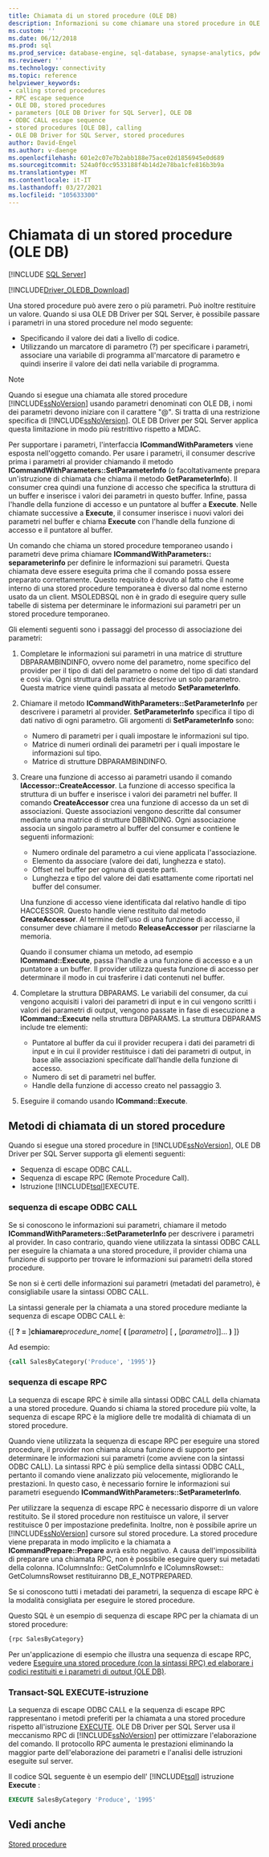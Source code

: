 ```yaml
---
title: Chiamata di un stored procedure (OLE DB)
description: Informazioni su come chiamare una stored procedure in OLE DB Driver per SQL Server, inclusa la procedura per passare i valori dei parametri.
ms.custom: ''
ms.date: 06/12/2018
ms.prod: sql
ms.prod_service: database-engine, sql-database, synapse-analytics, pdw
ms.reviewer: ''
ms.technology: connectivity
ms.topic: reference
helpviewer_keywords:
- calling stored procedures
- RPC escape sequence
- OLE DB, stored procedures
- parameters [OLE DB Driver for SQL Server], OLE DB
- ODBC CALL escape sequence
- stored procedures [OLE DB], calling
- OLE DB Driver for SQL Server, stored procedures
author: David-Engel
ms.author: v-daenge
ms.openlocfilehash: 601e2c07e7b2abb188e75ace02d1856945e0d689
ms.sourcegitcommit: 524a0f0cc9533188f4b14d2e78ba1cfe816b3b9a
ms.translationtype: MT
ms.contentlocale: it-IT
ms.lasthandoff: 03/27/2021
ms.locfileid: "105633300"
---
```

# <a name="calling-a-stored-procedure-ole-db"></a>Chiamata di un stored procedure (OLE DB)

[!INCLUDE [SQL Server](../../../includes/applies-to-version/sql-asdb-asdbmi-asa-pdw.md)]

[!INCLUDE[Driver_OLEDB_Download](../../../includes/driver_oledb_download.md)]

Una stored procedure può avere zero o più parametri. Può inoltre restituire un valore. Quando si usa OLE DB Driver per SQL Server, è possibile passare i parametri in una stored procedure nel modo seguente:  
  
- Specificando il valore dei dati a livello di codice.
- Utilizzando un marcatore di parametro (?) per specificare i parametri, associare una variabile di programma all'marcatore di parametro e quindi inserire il valore dei dati nella variabile di programma.

> [!NOTE]
> Quando si esegue una chiamata alle stored procedure [!INCLUDE[ssNoVersion](../../../includes/ssnoversion-md.md)] usando parametri denominati con OLE DB, i nomi dei parametri devono iniziare con il carattere "\@". Si tratta di una restrizione specifica di [!INCLUDE[ssNoVersion](../../../includes/ssnoversion-md.md)]. OLE DB Driver per SQL Server applica questa limitazione in modo più restrittivo rispetto a MDAC.
  
Per supportare i parametri, l'interfaccia **ICommandWithParameters** viene esposta nell'oggetto comando. Per usare i parametri, il consumer descrive prima i parametri al provider chiamando il metodo **ICommandWithParameters::SetParameterInfo** (o facoltativamente prepara un'istruzione di chiamata che chiama il metodo **GetParameterInfo**). Il consumer crea quindi una funzione di accesso che specifica la struttura di un buffer e inserisce i valori dei parametri in questo buffer. Infine, passa l'handle della funzione di accesso e un puntatore al buffer a **Execute**. Nelle chiamate successive a **Execute**, il consumer inserisce i nuovi valori dei parametri nel buffer e chiama **Execute** con l'handle della funzione di accesso e il puntatore al buffer.

Un comando che chiama un stored procedure temporaneo usando i parametri deve prima chiamare **ICommandWithParameters:: separameterinfo** per definire le informazioni sui parametri. Questa chiamata deve essere eseguita prima che il comando possa essere preparato correttamente. Questo requisito è dovuto al fatto che il nome interno di una stored procedure temporanea è diverso dal nome esterno usato da un client. MSOLEDBSQL non è in grado di eseguire query sulle tabelle di sistema per determinare le informazioni sui parametri per un stored procedure temporaneo.

Gli elementi seguenti sono i passaggi del processo di associazione dei parametri:

1. Completare le informazioni sui parametri in una matrice di strutture DBPARAMBINDINFO, ovvero nome del parametro, nome specifico del provider per il tipo di dati del parametro o nome del tipo di dati standard e così via. Ogni struttura della matrice descrive un solo parametro. Questa matrice viene quindi passata al metodo **SetParameterInfo**.
2. Chiamare il metodo **ICommandWithParameters::SetParameterInfo** per descrivere i parametri al provider. **SetParameterInfo** specifica il tipo di dati nativo di ogni parametro. Gli argomenti di **SetParameterInfo** sono:
    - Numero di parametri per i quali impostare le informazioni sul tipo.
    - Matrice di numeri ordinali dei parametri per i quali impostare le informazioni sul tipo.
    - Matrice di strutture DBPARAMBINDINFO.
3. Creare una funzione di accesso ai parametri usando il comando **IAccessor::CreateAccessor**. La funzione di accesso specifica la struttura di un buffer e inserisce i valori dei parametri nel buffer. Il comando **CreateAccessor** crea una funzione di accesso da un set di associazioni. Queste associazioni vengono descritte dal consumer mediante una matrice di strutture DBBINDING. Ogni associazione associa un singolo parametro al buffer del consumer e contiene le seguenti informazioni:
    - Numero ordinale del parametro a cui viene applicata l'associazione.
    - Elemento da associare (valore dei dati, lunghezza e stato).
    - Offset nel buffer per ognuna di queste parti.
    - Lunghezza e tipo del valore dei dati esattamente come riportati nel buffer del consumer.

    Una funzione di accesso viene identificata dal relativo handle di tipo HACCESSOR. Questo handle viene restituito dal metodo **CreateAccessor**. Al termine dell'uso di una funzione di accesso, il consumer deve chiamare il metodo **ReleaseAccessor** per rilasciarne la memoria.  
  
    Quando il consumer chiama un metodo, ad esempio **ICommand::Execute**, passa l'handle a una funzione di accesso e a un puntatore a un buffer. Il provider utilizza questa funzione di accesso per determinare il modo in cui trasferire i dati contenuti nel buffer.
4. Completare la struttura DBPARAMS. Le variabili del consumer, da cui vengono acquisiti i valori dei parametri di input e in cui vengono scritti i valori dei parametri di output, vengono passate in fase di esecuzione a **ICommand::Execute** nella struttura DBPARAMS. La struttura DBPARAMS include tre elementi:
    - Puntatore al buffer da cui il provider recupera i dati dei parametri di input e in cui il provider restituisce i dati dei parametri di output, in base alle associazioni specificate dall'handle della funzione di accesso.
    - Numero di set di parametri nel buffer.
    - Handle della funzione di accesso creato nel passaggio 3.
5. Eseguire il comando usando **ICommand::Execute**.

## <a name="methods-of-calling-a-stored-procedure"></a>Metodi di chiamata di un stored procedure

Quando si esegue una stored procedure in [!INCLUDE[ssNoVersion](../../../includes/ssnoversion-md.md)], OLE DB Driver per SQL Server supporta gli elementi seguenti:

- Sequenza di escape ODBC CALL.
- Sequenza di escape RPC (Remote Procedure Call).
- Istruzione [!INCLUDE[tsql](../../../includes/tsql-md.md)]EXECUTE.

### <a name="odbc-call-escape-sequence"></a>sequenza di escape ODBC CALL  

Se si conoscono le informazioni sui parametri, chiamare il metodo **ICommandWithParameters::SetParameterInfo** per descrivere i parametri al provider. In caso contrario, quando viene utilizzata la sintassi ODBC CALL per eseguire la chiamata a una stored procedure, il provider chiama una funzione di supporto per trovare le informazioni sui parametri della stored procedure.

Se non si è certi delle informazioni sui parametri (metadati del parametro), è consigliabile usare la sintassi ODBC CALL.

La sintassi generale per la chiamata a una stored procedure mediante la sequenza di escape ODBC CALL è:

{[ **? =** ]**chiamare**_procedure\_nome_[ **(** [*parametro*] [ **,** [_parametro_]]... **)** ]}

Ad esempio:

```sql
{call SalesByCategory('Produce', '1995')}
```

### <a name="rpc-escape-sequence"></a>sequenza di escape RPC

La sequenza di escape RPC è simile alla sintassi ODBC CALL della chiamata a una stored procedure. Quando si chiama la stored procedure più volte, la sequenza di escape RPC è la migliore delle tre modalità di chiamata di un stored procedure.

Quando viene utilizzata la sequenza di escape RPC per eseguire una stored procedure, il provider non chiama alcuna funzione di supporto per determinare le informazioni sui parametri (come avviene con la sintassi ODBC CALL). La sintassi RPC è più semplice della sintassi ODBC CALL, pertanto il comando viene analizzato più velocemente, migliorando le prestazioni. In questo caso, è necessario fornire le informazioni sui parametri eseguendo **ICommandWithParameters::SetParameterInfo**.

Per utilizzare la sequenza di escape RPC è necessario disporre di un valore restituito. Se il stored procedure non restituisce un valore, il server restituisce 0 per impostazione predefinita. Inoltre, non è possibile aprire un [!INCLUDE[ssNoVersion](../../../includes/ssnoversion-md.md)] cursore sul stored procedure. La stored procedure viene preparata in modo implicito e la chiamata a **ICommandPrepare::Prepare** avrà esito negativo. A causa dell'impossibilità di preparare una chiamata RPC, non è possibile eseguire query sui metadati della colonna. IColumnsInfo:: GetColumnInfo e IColumnsRowset:: GetColumnsRowset restituiranno DB_E_NOTPREPARED.

Se si conoscono tutti i metadati dei parametri, la sequenza di escape RPC è la modalità consigliata per eseguire le stored procedure.

Questo SQL è un esempio di sequenza di escape RPC per la chiamata di un stored procedure:

```sql
{rpc SalesByCategory}
```

Per un'applicazione di esempio che illustra una sequenza di escape RPC, vedere [Eseguire una stored procedure &#40;con la sintassi RPC&#41; ed elaborare i codici restituiti e i parametri di output &#40;OLE DB&#41;](../ole-db-how-to/results/execute-stored-procedure-with-rpc-and-process-output.md).

### <a name="transact-sql-execute-statement"></a>Transact-SQL EXECUTE-istruzione

La sequenza di escape ODBC CALL e la sequenza di escape RPC rappresentano i metodi preferiti per la chiamata a una stored procedure rispetto all'istruzione [EXECUTE](../../../t-sql/language-elements/execute-transact-sql.md). OLE DB Driver per SQL Server usa il meccanismo RPC di [!INCLUDE[ssNoVersion](../../../includes/ssnoversion-md.md)] per ottimizzare l'elaborazione del comando. Il protocollo RPC aumenta le prestazioni eliminando la maggior parte dell'elaborazione dei parametri e l'analisi delle istruzioni eseguite sul server.

Il codice SQL seguente è un esempio dell' [!INCLUDE[tsql](../../../includes/tsql-md.md)] istruzione **Execute** :

```sql
EXECUTE SalesByCategory 'Produce', '1995'
```

## <a name="see-also"></a>Vedi anche

[Stored procedure](stored-procedures.md)
